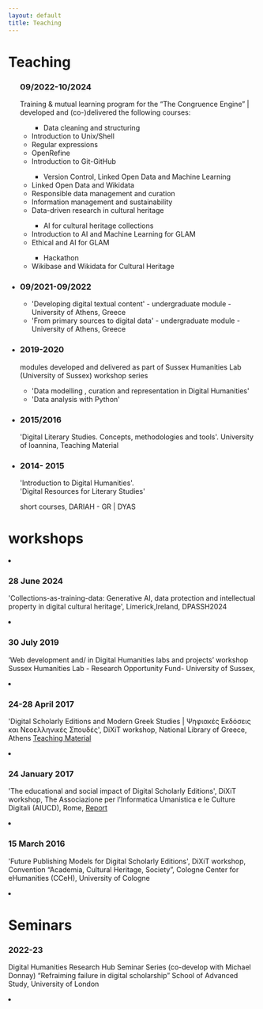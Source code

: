 ```yaml
---
layout: default
title: Teaching
---
```


<h1>Teaching</h1>

<ul>


    
<h3>09/2022-10/2024</h3>


Training & mutual learning program for the “The Congruence Engine” | developed and (co-)delivered the following courses:
<ul>



- Data cleaning and structuring
  
<li> Introduction to Unix/Shell</li>
<li> Regular expressions</li>
<li> OpenRefine </li>
<li> Introduction to Git-GitHub</li>



- Version Control, Linked Open Data and Machine Learning
  
<li> Linked Open Data and Wikidata</li>
<li> Responsible data management and curation</li>
<li> Information management and sustainability</li>
<li> Data-driven research in cultural heritage</li>



- AI for cultural heritage collections
 
<li> Introduction to AI and Machine Learning for GLAM</li>
<li> Ethical and AI for GLAM</li>



- Hackathon
 
<li>Wikibase and Wikidata for Cultural Heritage </li>
</ul>
 


 <li> <h3>09/2021-09/2022</h3>

   <ul>
<li>'Developing digital textual content' - undergraduate module - University of Athens, Greece </li>

<li> 'From primary sources to digital data' - undergraduate module - University of Athens, Greece</li>


   </ul>
</li>


<li>
   
<h3>2019-2020</h3>

modules developed and delivered as part of Sussex Humanities Lab (University of Sussex) workshop series 

<ul>
  
<li>'Data modelling , curation and representation in Digital Humanities'</li>
<li>'Data analysis with Python'</li>
</ul>
</li>


 

<li>
<h3>2015/2016</h3>

 
 'Digital Literary Studies. Concepts, methodologies and tools'. University of Ioannina,  Teaching Material
  </li>
  
  <li>

<h3>2014- 2015</h3>
 
 'Introduction to Digital Humanities'.  
 'Digital Resources for Literary Studies'
 
 short courses, DARIAH - GR | DYAS
  </li>
  
</ul>


<h1>workshops</h1> 


   <li>
    
<h3>28 June 2024</h3>

    
  'Collections-as-training-data:  Generative AI, data protection and intellectual property in digital cultural heritage', Limerick,Ireland, DPASSH2024
  </li>
  
 
  
  <li>

<h3>30 July 2019</h3>


‘Web development and/ in Digital Humanities labs and projects’ workshop
Sussex Humanities Lab - Research Opportunity Fund- University of Sussex, 
  </li>
 
  
 <li>
    
<h3>24-28 April 2017</h3>

  
  'Digital Scholarly Editions and Modern Greek Studies | Ψηφιακές Εκδόσεις και Νεοελληνικές Σπουδές', DiXiT workshop,  National Library of Greece, Athens  <a href = "https://dixit-eu.github.io/Digital-Scholarly-EditionsGR-workshop/">  Teaching Material </a>
 </li>
  <li>

<h3>24 January 2017</h3>

  
  'The educational and social impact of Digital Scholarly Editions', DiXiT workshop, The Associazione per l’Informatica Umanistica e le Culture Digitali (AIUCD), Rome,  <a href="https://dixit.hypotheses.org/1268"> Report </a>
  </li>
 


<li>

<h3>15 March 2016</h3>


'Future Publishing Models for Digital Scholarly Editions', DiXiT workshop, Convention “Academia, Cultural Heritage, Society”, Cologne Center for eHumanities (CCeH), University of Cologne
</li>

  <li>

  

<h1>Seminars</h1>

  
<h3>2022-23</h3>


Digital Humanities Research Hub Seminar Series (co-develop with Michael Donnay) “Refraiming failure in digital scholarship”
School of Advanced Study, University of London
 </li>

<li>
